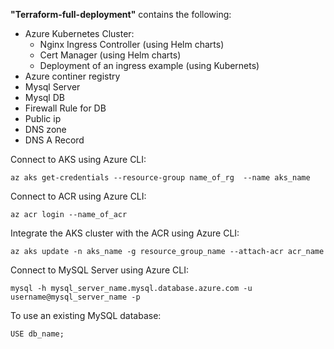 **"Terraform-full-deployment"** contains the following:

- Azure Kubernetes Cluster:
    - Nginx Ingress Controller (using Helm charts)
    - Cert Manager (using Helm charts)
    - Deployment of an ingress example (using Kubernets)
 - Azure continer registry
 - Mysql Server
 - Mysql DB
 - Firewall Rule for DB
 - Public ip
 - DNS zone
 - DNS A Record

 Connect to AKS using Azure CLI:

`az aks get-credentials --resource-group name_of_rg  --name aks_name`

 Connect to ACR using Azure CLI:

 `az acr login --name_of_acr`

 Integrate the AKS cluster with the ACR using Azure CLI:

 `az aks update -n aks_name -g resource_group_name --attach-acr acr_name`

 Connect to MySQL Server using Azure CLI:

 `mysql -h mysql_server_name.mysql.database.azure.com -u username@mysql_server_name -p`

 To use an existing MySQL database:

 `USE db_name;`